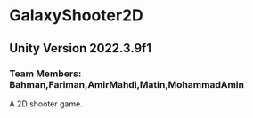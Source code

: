 # GalaxyShooter2D
## Unity Version 2022.3.9f1
### Team Members: Bahman,Fariman,AmirMahdi,Matin,MohammadAmin
A 2D shooter game.
